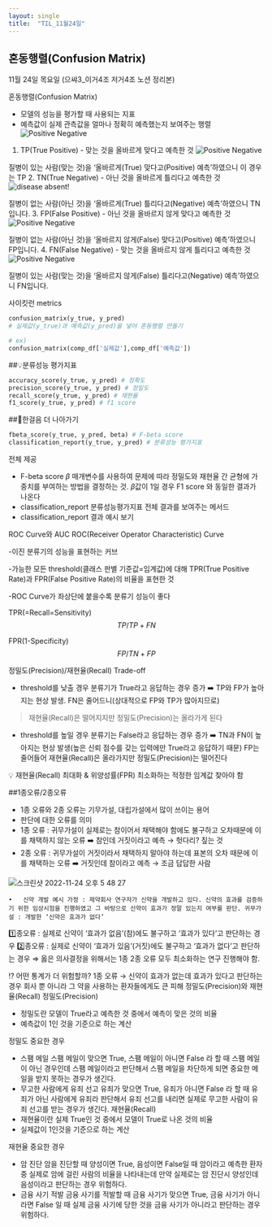 ```yaml
---
layout: single
title:  "TIL_11월24일"
---
```


## 혼동행렬(Confusion Matrix)


11월 24일 목요일
(으쌰3_이거4조 저거4조 노션 정리본)

혼동행렬(Confusion Matrix)
* 모델의 성능을 평가할 때 사용되는 지표
* 예측값이 실제 관측값을 얼마나 정확히 예측했는지 보여주는 행렬
![Positive Negative](https://user-images.githubusercontent.com/99530946/203735439-2d5757e9-4bd1-4357-8e9c-00480cee89ad.png)

1. TP(True Positive) - 맞는 것을 올바르게 맞다고 예측한 것
![Positive Negative](https://user-images.githubusercontent.com/99530946/203735385-ea4cce0c-92eb-48f5-91ca-645b860503f7.png)

질병이 있는 사람(맞는 것)을 ‘올바르게(True) 맞다고(Positive) 예측’하였으니 이 경우는 TP
2. TN(True Negative) - 아닌 것을 올바르게 틀리다고 예측한 것
![disease absent!](https://user-images.githubusercontent.com/99530946/203735449-5f551d7e-f5ce-4826-82ac-60e06c3e9626.png)

질병이 없는 사람(아닌 것)을 ‘올바르게(True) 틀리다고(Negative) 예측’하였으니 TN 입니다.
3. FP(False Positive) - 아닌 것을 올바르지 않게 맞다고 예측한 것
![Positive Negative](https://user-images.githubusercontent.com/99530946/203735475-eb87c8ff-7800-4075-a073-8116b5d0638a.png)


질병이 없는 사람(아닌 것)을 ‘올바르지 않게(False) 맞다고(Positive) 예측’하였으니 FP입니다.
4. FN(False Negative) - 맞는 것을 올바르지 않게 틀리다고 예측한 것
![Positive Negative](https://user-images.githubusercontent.com/99530946/203735504-810048ec-d61b-4491-9444-97c6cc388f66.png)


질병이 있는 사람(맞는 것)을 ‘올바르지 않게(False) 틀리다고(Negative) 예측’하였으니 FN입니다.

사이킷런 metrics
```python
confusion_matrix(y_true, y_pred) 
# 실제값(y_true)과 예측값(y_pred)을 넣어 혼동행렬 만들기

# ex)
confusion_matrix(comp_df['실제값'],comp_df['예측값'])
```

##💡분류성능 평가지표
```python
accuracy_score(y_true, y_pred) # 정확도
precision_score(y_true, y_pred) # 정밀도
recall_score(y_true, y_pred) # 재현율
f1_score(y_true, y_pred) # f1 score
```

##🐾한걸음 더 나아가기
```python
fbeta_score(y_true, y_pred, beta) # F-beta score
classification_report(y_true, y_pred) # 분류성능 평가지표 
```
전체 제공
* F-beta score $β$ 매개변수를 사용하여 문제에 따라 정밀도와 재현율 간 균형에 가중치를 부여하는 방법을 결정하는 것. $β$값이 1일 경우 F1 score 와 동일한 결과가 나온다
* classification_report 분류성능평가지표 전체 결과를 보여주는 메서드
* classification_report 결과 예시 보기 

ROC Curve와 AUC
ROC(Receiver Operator Characteristic) Curve

-이진 분류기의 성능을 표현하는 커브

-가능한 모든 threshold(클래스 판별 기준값=임계값)에 대해 TPR(True Positive Rate)과 FPR(False Positive Rate)의 비율을 표현한 것

-ROC Curve가 좌상단에 붙을수록 분류기 성능이 좋다

TPR(=Recall=Sensitivity)
$$ TP/TP+FN $$

FPR(1-Specificity)
$$ FP/TN+FP $$

정밀도(Precision)/재현율(Recall) Trade-off
* threshold를 낮출 경우
분류기가 True라고 응답하는 경우 증가
➡️ TP와 FP가 높아지는 현상 발생. FN은 줄어드니(상대적으로 FP와 TP가 많아지므로) 
> 재현율(Recall)은 떨어지지만 정밀도(Precision)는 올라가게 된다

* threshold를 높일 경우
분류기는 False라고 응답하는 경우 증가 ➡️ TN과 FN이 높아지는 현상 발생(높은 신뢰 점수를 갖는 입력에만 True라고 응답하기 때문) FP는 줄어들어 재현율(Recall)은 올라가지만 정밀도(Precision)는 떨어진다

<aside> 💡 재현율(Recall) 최대화 & 위양성률(FPR) 최소화하는 적정한 임계값 찾아야 함

##1종오류/2종오류
* 1종 오류와 2종 오류는 기무가설, 대립가설에서 많이 쓰이는 용어
* 판단에 대한 오류를 의미
* 1종 오류 : 귀무가설이 실제로는 참이어서 채택해야 함에도 불구하고 오차때문에 이를 채택하지 않는 오류 ➡️ 참인데 거짓이라고 예측 → 헛다리? 짚는 것
* 2종 오류 : 귀무가설이 거짓이라서 채택하지 말아야 하는데 표본의 오차 때문에 이를 채택하는 오류 ➡️ 거짓인데 참이라고 예측 → 조금 답답한 사람
  
![스크린샷 2022-11-24 오후 5 48 27](https://user-images.githubusercontent.com/99530946/203735586-a8bf3735-52a0-416c-b5c1-010e79f65679.png)

	•	신약 개발 예시 가정 : 제약회사 연구자가 신약을 개발하고 있다. 신약의 효과를 검증하기 위한 임상시험을 진행하였고 그 바탕으로 신약이 효과가 정말 있는지 여부를 판단. 귀무가설 : 개발한 ‘신약은 효과가 없다’ 

1️⃣종오류 : 실제로 신약이 ‘효과가 없음’(참)에도 불구하고 ‘효과가 있다’고 판단하는 경우
2️⃣종오류 : 실제로 신약이 ‘효과가 있음’(거짓)에도 불구하고 ‘효과가 없다’고 판단하는 경우
⇒ 옳은 의사결정을 위해서는 1종 2종 오류 모두 최소화하는 연구 진행해야 함.

⁉️ 어떤 통계가 더 위험할까?
1종 오류 → 신약이 효과가 없는데 효과가 있다고 판단하는 경우
회사 뿐 아니라 그 약을 사용하는 환자들에게도 큰 피해
정밀도(Precision)와 재현율(Recall)
정밀도(Precision)
* 정밀도란 모델이 True라고 예측한 것 중에서 예측이 맞은 것의 비율
* 예측값이 1인 것을 기준으로 하는 계산

정밀도 중요한 경우
* 스팸 메일
스팸 메일이 맞으면 True, 스팸 메일이 아니면 False 라 할 때 스팸 메일이 아닌 경우인데 스팸 메일이라고 판단해서 스팸 메일을 차단하게 되면 중요한 메일을 받지 못하는 경우가 생긴다.
* 무고한 사람에게 유죄 선고
유죄가 맞으면 True, 유죄가 아니면 False 라 할 때 유죄가 아닌 사람에게 유죄라 판단해서 유죄 선고를 내리면 실제로 무고한 사람이 유죄 선고를 받는 경우가 생긴다.
재현율(Recall)
* 재현율이란 실제 True인 것 중에서 모델이 True로 나온 것의 비율
* 실제값이 1인것을 기준으로 하는 계산

재현율 중요한 경우
* 암 진단
암을 진단할 때 양성이면 True, 음성이면 False일 때 암이라고 예측한 환자중 실제로 암에 걸린 사람의 비율을 나타내는데 만약 실제로는 암 진단시 양성인데 음성이라고 판단하는 경우 위험하다.
* 금융 사기 적발
금융 사기를 적발할 때 금융 사기가 맞으면 True, 금융 사기가 아니라면 False 일 때 실제 금융 사기에 당한 것을 금융 사기가 아니라고 판단하는 경우 위험하다.


